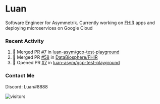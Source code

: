 # Luan

Software Engineer for Asymmetrik. Currently working on [FHIR](https://hl7.org/FHIR/) apps and deploying microservices on Google Cloud

### Recent Activity

<!--START_SECTION:activity-->
1. 🎉 Merged PR [#7](https://github.com/luan-asym/gcp-test-playground/pull/7) in [luan-asym/gcp-test-playground](https://github.com/luan-asym/gcp-test-playground)
2. 🎉 Merged PR [#58](https://github.com/DataBiosphere/FHIR/pull/58) in [DataBiosphere/FHIR](https://github.com/DataBiosphere/FHIR)
3. 💪 Opened PR [#7](https://github.com/luan-asym/gcp-test-playground/pull/7) in [luan-asym/gcp-test-playground](https://github.com/luan-asym/gcp-test-playground)
<!--END_SECTION:activity-->

### Contact Me

Discord: Luan#8888

![visitors](https://visitor-badge.glitch.me/badge?page_id=luan-asym.visitor-badge)

